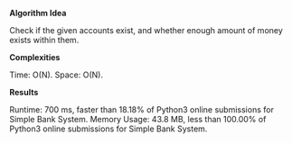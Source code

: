 **Algorithm Idea**

Check if the given accounts exist, and whether 
enough amount of money exists within them. 

**Complexities**

Time: O(N).
Space: O(N).

**Results**

Runtime: 700 ms, faster than 18.18% of Python3 online submissions for Simple Bank System.
Memory Usage: 43.8 MB, less than 100.00% of Python3 online submissions for Simple Bank System.
